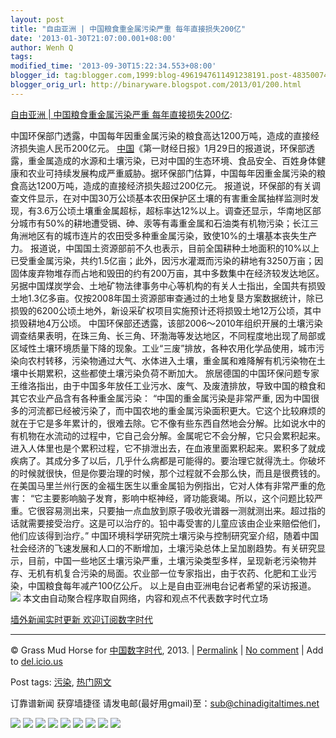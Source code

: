 ```yaml
---
layout: post
title: "自由亚洲 | 中国粮食重金属污染严重 每年直接损失200亿"
date: '2013-01-30T21:07:00.001+08:00'
author: Wenh Q
tags:
modified_time: '2013-09-30T15:22:34.553+08:00'
blogger_id: tag:blogger.com,1999:blog-4961947611491238191.post-4835007494258166461
blogger_orig_url: http://binaryware.blogspot.com/2013/01/200.html
---
```


[自由亚洲 | 中国粮食重金属污染严重
每年直接损失200亿](http://feedproxy.google.com/~r/chinagfwblog/~3/UJw94tXvWng/):


中国环保部门透露，中国每年因重金属污染的粮食高达1200万吨，造成的直接经济损失逾人民币200亿元。
[中国](https://meilizhongguo.biz/chinese/tag/%e4%b8%ad%e5%9b%bd/?category=19168 "标签 中国 下的日志")《第一财经日报》1月29日的报道说，环保部透露，重金属造成的水源和土壤污染，已对中国的生态环境、食品安全、百姓身体健康和农业可持续发展构成严重威胁。据环保部门估算，中国每年因重金属污染的粮食高达1200万吨，造成的直接经济损失超过200亿元。
报道说，环保部的有关调查文件显示，在对中国30万公顷基本农田保护区土壤的有害重金属抽样监测时发现，有3.6万公顷土壤重金属超标，超标率达12%以上。调查还显示，华南地区部分城市有50%的耕地遭受镉、砷、汞等有毒重金属和石油类有机物污染；长江三角洲地区有的城市连片的农田受多种重金属污染，致使10%的土壤基本丧失生产力。
报道说，中国国土资源部前不久也表示，目前全国耕种土地面积的10%以上已受重金属污染，共约1.5亿亩；此外，因污水灌溉而污染的耕地有3250万亩；因固体废弃物堆存而占地和毁田的约有200万亩，其中多数集中在经济较发达地区。
另据中国煤炭学会、土地矿物法律事务中心等机构的有关人士指出，全国共有损毁土地1.3亿多亩。仅按2008年国土资源部审查通过的土地复垦方案数据统计，除已损毁的6200公顷土地外，新设采矿权项目实施预计还将损毁土地12万公顷，其中损毁耕地4万公顷。
中国环保部还透露，该部2006～2010年组织开展的土壤污染调查结果表明，在珠三角、长三角、环渤海等发达地区，不同程度地出现了局部或区域性土壤环境质量下降的现象。工业“三废”排放，各种农用化学品使用，城市污染向农村转移，污染物通过大气、水体进入土壤，重金属和难降解有机污染物在土壤中长期累积，这些都使土壤污染负荷不断加大。
旅居德国的中国环保问题专家王维洛指出，由于中国多年放任工业污水、废气、及废渣排放，导致中国的粮食和其它农业产品含有各种重金属污染：
“中国的重金属污染是非常严重,
因为中国很多的河流都已经被污染了，而中国农地的重金属污染面积更大。它这个比较麻烦的就在于它是多年累计的，很难去除。它不像有些东西自然地会分解。比如说水中的有机物在水流动的过程中，它自己会分解。金属呢它不会分解，它只会累积起来。进入人体里也是个累积过程，它不排泄出去，在血液里面累积起来。累积多了就成疾病了。其成分多了以后，几乎什么病都是可能得的。要治理它就得洗土。你破坏的时候就很快，但是你要治理的时候，那个过程就不会那么快，而且是很费钱的。
在美国马里兰州行医的金福生医生以重金属铅为例指出，它对人体有非常严重的危害：
“它主要影响脑子发育，影响中枢神经，肾功能衰竭。所以，这个问题比较严重。它很容易测出来，只要抽一点血放到原子吸收光谱器一测就测出来。超过指的话就需要接受治疗。这是可以治疗的。铅中毒受害的儿童应该由企业来赔偿他们，他们应该得到治疗。”
中国环境科学研究院土壤污染与控制研究室介绍，随着中国社会经济的飞速发展和人口的不断增加，土壤污染总体上呈加剧趋势。有关研究显示，目前，中国一些地区土壤污染严重，土壤污染类型多样，呈现新老污染物并存、无机有机复合污染的局面。农业部一位专家指出，由于农药、化肥和工业污染，中国粮食每年减产100亿公斤。
以上是自由亚洲电台记者希望的采访报道。
![](http://pixel.quantserve.com/pixel/p-89EKCgBk8MZdE.gif)
本文由自动聚合程序取自网络，内容和观点不代表数字时代立场

[墙外新闻实时更新 欢迎订阅数字时代](http://eepurl.com/mstlf)









* * * * *

© Grass Mud Horse for [中国数字时代](https://meilizhongguo.biz/chinese),
2013. |
[Permalink](https://meilizhongguo.biz/chinese/2013/01/%e8%87%aa%e7%94%b1%e4%ba%9a%e6%b4%b2-%e4%b8%ad%e5%9b%bd%e7%b2%ae%e9%a3%9f%e9%87%8d%e9%87%91%e5%b1%9e%e6%b1%a1%e6%9f%93%e4%b8%a5%e9%87%8d-%e6%af%8f%e5%b9%b4%e7%9b%b4%e6%8e%a5%e6%8d%9f%e5%a4%b1200/)
|
[No
comment](https://meilizhongguo.biz/chinese/2013/01/%e8%87%aa%e7%94%b1%e4%ba%9a%e6%b4%b2-%e4%b8%ad%e5%9b%bd%e7%b2%ae%e9%a3%9f%e9%87%8d%e9%87%91%e5%b1%9e%e6%b1%a1%e6%9f%93%e4%b8%a5%e9%87%8d-%e6%af%8f%e5%b9%b4%e7%9b%b4%e6%8e%a5%e6%8d%9f%e5%a4%b1200/#comments)
|
Add to
[del.icio.us](http://del.icio.us/post?url=https://meilizhongguo.biz/chinese/2013/01/%e8%87%aa%e7%94%b1%e4%ba%9a%e6%b4%b2-%e4%b8%ad%e5%9b%bd%e7%b2%ae%e9%a3%9f%e9%87%8d%e9%87%91%e5%b1%9e%e6%b1%a1%e6%9f%93%e4%b8%a5%e9%87%8d-%e6%af%8f%e5%b9%b4%e7%9b%b4%e6%8e%a5%e6%8d%9f%e5%a4%b1200/&title=%E8%87%AA%E7%94%B1%E4%BA%9A%E6%B4%B2%20%7C%20%E4%B8%AD%E5%9B%BD%E7%B2%AE%E9%A3%9F%E9%87%8D%E9%87%91%E5%B1%9E%E6%B1%A1%E6%9F%93%E4%B8%A5%E9%87%8D%20%20%E6%AF%8F%E5%B9%B4%E7%9B%B4%E6%8E%A5%E6%8D%9F%E5%A4%B1200%E4%BA%BF)


Post tags:
[污染](https://meilizhongguo.biz/chinese/tag/%e6%b1%a1%e6%9f%93/?category=19168),
[热门网文](https://meilizhongguo.biz/chinese/tag/%e7%83%ad%e9%97%a8%e7%bd%91%e6%96%87/?category=19168)

订靠谱新闻 获穿墙捷径
请发电邮(最好用gmail)至：sub@chinadigitaltimes.net



[![](http://feeds.feedburner.com/~ff/chinagfwblog?d=yIl2AUoC8zA)](http://feeds.feedburner.com/~ff/chinagfwblog?a=UJw94tXvWng:afyXKEHtyWA:yIl2AUoC8zA)
[![](http://feeds.feedburner.com/~ff/chinagfwblog?i=UJw94tXvWng:afyXKEHtyWA:-BTjWOF_DHI)](http://feeds.feedburner.com/~ff/chinagfwblog?a=UJw94tXvWng:afyXKEHtyWA:-BTjWOF_DHI)
[![](http://feeds.feedburner.com/~ff/chinagfwblog?i=UJw94tXvWng:afyXKEHtyWA:F7zBnMyn0Lo)](http://feeds.feedburner.com/~ff/chinagfwblog?a=UJw94tXvWng:afyXKEHtyWA:F7zBnMyn0Lo)
[![](http://feeds.feedburner.com/~ff/chinagfwblog?i=UJw94tXvWng:afyXKEHtyWA:V_sGLiPBpWU)](http://feeds.feedburner.com/~ff/chinagfwblog?a=UJw94tXvWng:afyXKEHtyWA:V_sGLiPBpWU)
[![](http://feeds.feedburner.com/~ff/chinagfwblog?d=qj6IDK7rITs)](http://feeds.feedburner.com/~ff/chinagfwblog?a=UJw94tXvWng:afyXKEHtyWA:qj6IDK7rITs)
[![](http://feeds.feedburner.com/~ff/chinagfwblog?d=l6gmwiTKsz0)](http://feeds.feedburner.com/~ff/chinagfwblog?a=UJw94tXvWng:afyXKEHtyWA:l6gmwiTKsz0)
[![](http://feeds.feedburner.com/~ff/chinagfwblog?i=UJw94tXvWng:afyXKEHtyWA:gIN9vFwOqvQ)](http://feeds.feedburner.com/~ff/chinagfwblog?a=UJw94tXvWng:afyXKEHtyWA:gIN9vFwOqvQ)
[![](http://feeds.feedburner.com/~ff/chinagfwblog?d=TzevzKxY174)](http://feeds.feedburner.com/~ff/chinagfwblog?a=UJw94tXvWng:afyXKEHtyWA:TzevzKxY174)
![](http://feeds.feedburner.com/~r/chinagfwblog/~4/UJw94tXvWng)
